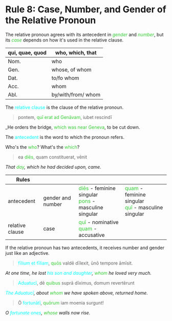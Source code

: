 # Rule 8: Case, Number, and Gender of the Relative Pronoun

The relative pronoun agrees with its antecedent in <span style="color: limegreen">_gender_</span> and <span style="color: limegreen">_number_</span>, but its <span style="color: limegreen">_case_</span> depends on how it's used in the relative clause.

| qui, quae, quod | who, which, that |
| --- | --- |
| Nom. | who |
| Gen. | whose, of whom |
| Dat. | to/fo whom |
| Acc. | whom |
| Abl. | by/with/from/ whom |

The <span style="color: cyan">relative clause</span> is the clause of the relative pronoun.

> pontem, <span style="color: limegreen">quī erat ad Genāvam</span>, iubet rescindī

_He orders the bridge, <span style="color: limegreen">which was near Geneva</span>, to be cut down.

The <span style="color: cyan">antecedent</span> is the word to which the pronoun refers.

Who's the <span style="color: limegreen">who</span>?
What's the <span style="color: limegreen">which</span>?

> ea <span style="color: limegreen">diēs</span>, quam constituerat, vēnit

_That <span style="color: limegreen">day</span>, which he had decided upon, came._

| Rules |  |  | |
| --- | --- | --- | --- |
| antecedent | gender and number | <span style="color: limegreen">diēs</span> - feminine singular <br /> <span style="color: limegreen">pons</span> - masculine singular | <span style="color: limegreen">quam</span> - feminine singular <br /> <span style="color: limegreen">quī</span> - masculine singular |
| relative clause | case |  <span style="color: limegreen">quī</span> - nominative <br /> <span style="color: limegreen">quam</span> - accusative |

If the relative pronoun has two antecedents, it receives number and gender just like an adjective.

> <span style="color: cyan">fīlium et fīliam</span>, <span style="color: limegreen">quōs</span> valdē dīlexit, ūnō tempore āmīsit.

_At one time, he lost <span style="color: cyan">his son and daughter</span>, <span style="color: limegreen">whom</span> he loved very much._

> <span style="color: cyan">Aduatucī</span>, dē <span style="color: limegreen">quibus</span> suprā dīximus, domum revertērunt

_<span style="color: cyan">The Aduatucī</span>, about <span style="color: limegreen">whom</span> we have spoken above, returned home._

> Ō <span style="color: cyan">fortunātī</span>, <span style="color: limegreen">quōrum</span> iam moenia surgunt!

_O <span style="color: cyan">fortunate ones</span>, <span style="color: limegreen">whose</span> walls now rise._